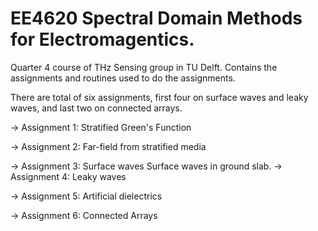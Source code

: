 # EE4620 Spectral Domain Methods for Electromagentics.
Quarter 4 course of THz Sensing group in TU Delft. Contains the assignments and routines used to do the assignments.

There are total of six assignments, first four on surface waves and leaky waves, and last two on connected arrays.

-> Assignment 1: Stratified Green's Function

-> Assignment 2: Far-field from stratified media

-> Assignment 3: Surface waves
    Surface waves in ground slab.
-> Assignment 4: Leaky waves

-> Assignment 5: Artificial dielectrics

-> Assignment 6: Connected Arrays
